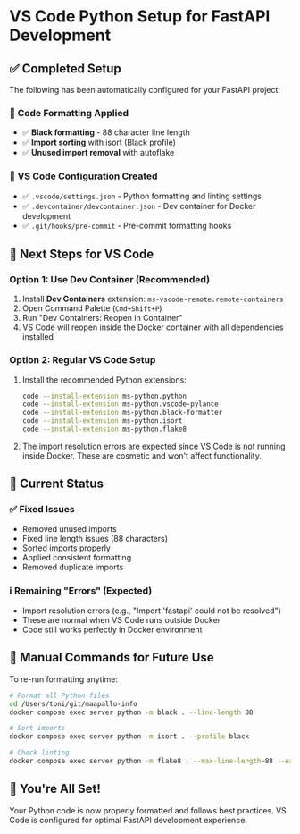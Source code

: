 # VS Code Python Setup for FastAPI Development

## ✅ Completed Setup

The following has been automatically configured for your FastAPI project:

### 🔧 **Code Formatting Applied**
- ✅ **Black formatting** - 88 character line length
- ✅ **Import sorting** with isort (Black profile)
- ✅ **Unused import removal** with autoflake

### 📁 **VS Code Configuration Created**
- ✅ `.vscode/settings.json` - Python formatting and linting settings
- ✅ `.devcontainer/devcontainer.json` - Dev container for Docker development
- ✅ `.git/hooks/pre-commit` - Pre-commit formatting hooks

## 🚀 **Next Steps for VS Code**

### Option 1: Use Dev Container (Recommended)
1. Install **Dev Containers** extension: `ms-vscode-remote.remote-containers`
2. Open Command Palette (`Cmd+Shift+P`)
3. Run "Dev Containers: Reopen in Container"
4. VS Code will reopen inside the Docker container with all dependencies installed

### Option 2: Regular VS Code Setup
1. Install the recommended Python extensions:
   ```bash
   code --install-extension ms-python.python
   code --install-extension ms-python.vscode-pylance
   code --install-extension ms-python.black-formatter
   code --install-extension ms-python.isort
   code --install-extension ms-python.flake8
   ```

2. The import resolution errors are expected since VS Code is not running inside Docker.
   These are cosmetic and won't affect functionality.

## 🎯 **Current Status**

### ✅ **Fixed Issues**
- Removed unused imports
- Fixed line length issues (88 characters)
- Sorted imports properly
- Applied consistent formatting
- Removed duplicate imports

### ℹ️ **Remaining "Errors" (Expected)**
- Import resolution errors (e.g., "Import 'fastapi' could not be resolved")
- These are normal when VS Code runs outside Docker
- Code still works perfectly in Docker environment

## 🔧 **Manual Commands for Future Use**

To re-run formatting anytime:

```bash
# Format all Python files
cd /Users/toni/git/maapallo-info
docker compose exec server python -m black . --line-length 88

# Sort imports
docker compose exec server python -m isort . --profile black

# Check linting
docker compose exec server python -m flake8 . --max-line-length=88 --extend-ignore=E203,W503,E501
```

## 🎉 **You're All Set!**

Your Python code is now properly formatted and follows best practices. VS Code is configured for optimal FastAPI development experience.
